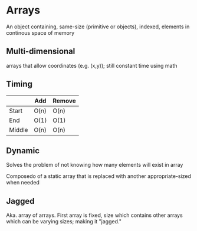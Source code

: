 # Arrays
An object containing, same-size (primitive or objects), indexed, elements in continous space of memory

## Multi-dimensional
arrays that allow coordinates (e.g. (x,y)); still constant time using math

## Timing
|        | Add  | Remove |
| ------ | ---- | ------ |
| Start  | O(n) | O(n)   |
| End    | O(1) | O(1)   |
| Middle | O(n) | O(n)   |

## Dynamic
Solves the problem of not knowing how many elements will exist in array

Composedo of a static array that is replaced with another appropriate-sized when needed

## Jagged
Aka. array of arrays. First array is fixed, size which contains other arrays which can be varying sizes; making it "jagged."
